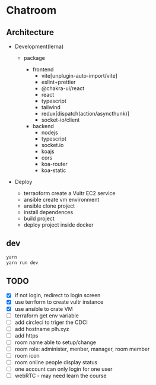 # Chatroom

## Architecture

- Development(lerna)

  - package

    - frontend
      - vite[unplugin-auto-import/vite]
      - eslint+prettier
      - @chakra-ui/react
      - react
      - typescript
      - tailwind
      - redux[dispatch(action/asyncthunk)]
      - socket-io/client
    - backend
      - nodejs
      - typescript
      - socket.io
      - koajs
      - cors
      - koa-router
      - koa-static

- Deploy
  - terraoform create a Vultr EC2 service
  - ansible create vm environment
  - ansible clone project
  - install dependences
  - build project
  - deploy project inside docker

## dev

```bash
yarn
yarn run dev
```

## TODO

- [x] if not login, redirect to login screen
- [x] use terrform to create vultr instance
- [x] use ansible to crate VM
- [ ] terraform get env variable
- [ ] add circleci to triger the CDCI
- [ ] add hostname plh.xyz
- [ ] add https
- [ ] room name able to setup/change
- [ ] room role: administer, menber, manager, room member
- [ ] room icon
- [ ] room online people display status
- [ ] one account can only login for one user
- [ ] webRTC - may need learn the course
